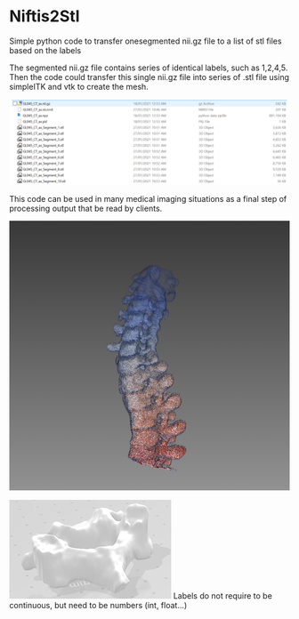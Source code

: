 # Niftis2Stl
Simple python code to transfer onesegmented nii.gz file to a list of stl files based on the labels

The segmented nii.gz file contains series of identical labels, such as 1,2,4,5. Then the code could transfer this single nii.gz file into series of .stl file using simpleITK and vtk to create the mesh. 

![name-of-you-image](img/new.PNG)

This code can be used in many medical imaging situations as a final step of processing output that be read by clients.

![name-of-you-image](img/GL_2018.PNG)

![name-of-you-image](img/image.png)
Labels do not require to be continuous, but need to be numbers (int, float...)
